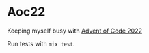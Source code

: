 # Aoc22

Keeping myself busy with [Advent of Code 2022](https://adventofcode.com/2022)

Run tests with `mix test`.


